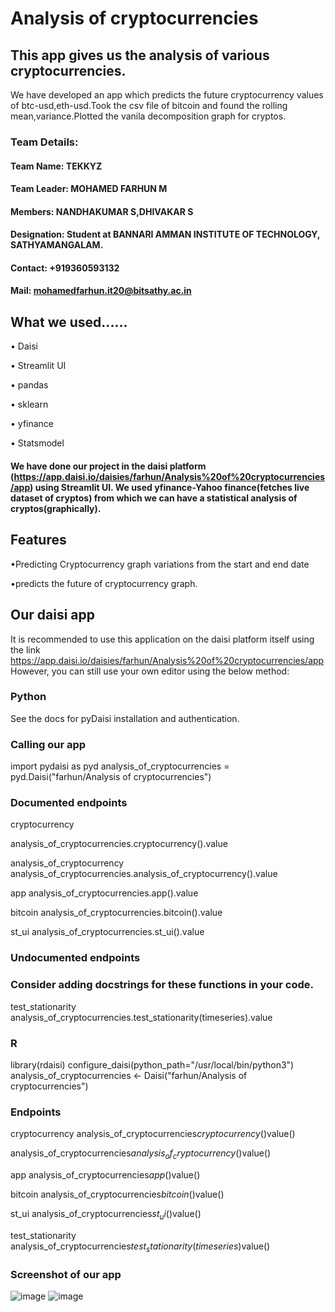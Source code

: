 # Analysis of cryptocurrencies
## This app gives us the analysis of various cryptocurrencies.
We have developed an app which predicts the future cryptocurrency values of btc-usd,eth-usd.Took the csv file of bitcoin and found the rolling mean,variance.Plotted the vanila decomposition graph for cryptos.
### Team Details:
#### Team Name: TEKKYZ
#### Team Leader: MOHAMED FARHUN M 
#### Members: NANDHAKUMAR S,DHIVAKAR S
#### Designation: Student at BANNARI AMMAN INSTITUTE OF TECHNOLOGY, SATHYAMANGALAM.
#### Contact: +919360593132
#### Mail: mohamedfarhun.it20@bitsathy.ac.in

## What we used......
• Daisi


• Streamlit UI


• pandas


• sklearn


• yfinance


• Statsmodel


#### We have done our project in the daisi platform (https://app.daisi.io/daisies/farhun/Analysis%20of%20cryptocurrencies/app) using Streamlit UI. We used yfinance-Yahoo finance(fetches live dataset of cryptos) from which we can have a statistical analysis of cryptos(graphically).
## Features
•Predicting Cryptocurrency graph variations from the start and end date


•predicts the future of cryptocurrency graph.


## Our daisi app

It is recommended to use this application on the daisi platform itself using the link https://app.daisi.io/daisies/farhun/Analysis%20of%20cryptocurrencies/app
However, you can still use your own editor using the below method:

### Python
See the docs for pyDaisi installation and authentication.

### Calling our app
import pydaisi as pyd
analysis_of_cryptocurrencies = pyd.Daisi("farhun/Analysis of cryptocurrencies")

### Documented endpoints
cryptocurrency


analysis_of_cryptocurrencies.cryptocurrency().value

analysis_of_cryptocurrency
analysis_of_cryptocurrencies.analysis_of_cryptocurrency().value

app
analysis_of_cryptocurrencies.app().value


bitcoin
analysis_of_cryptocurrencies.bitcoin().value


st_ui
analysis_of_cryptocurrencies.st_ui().value

### Undocumented endpoints
### Consider adding docstrings for these functions in your code.

test_stationarity
analysis_of_cryptocurrencies.test_stationarity(timeseries).value

### R
library(rdaisi)
configure_daisi(python_path="/usr/local/bin/python3")
analysis_of_cryptocurrencies <- Daisi("farhun/Analysis of cryptocurrencies")

### Endpoints
cryptocurrency
analysis_of_cryptocurrencies$cryptocurrency()$value()

analysis_of_cryptocurrencies$analysis_of_cryptocurrency()$value()

app
analysis_of_cryptocurrencies$app()$value()

bitcoin
analysis_of_cryptocurrencies$bitcoin()$value()

st_ui
analysis_of_cryptocurrencies$st_ui()$value()

test_stationarity
analysis_of_cryptocurrencies$test_stationarity(timeseries)$value()

### Screenshot of our app
![image](https://user-images.githubusercontent.com/86124759/195563159-b7da0b33-90cf-4f66-b67b-265ff723e062.png)
![image](https://user-images.githubusercontent.com/86124759/195563332-db10fea3-edbd-4d4a-b57d-fa7e08495ef5.png)

